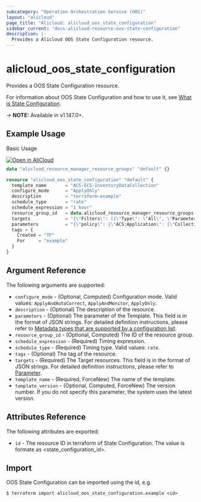 ```yaml
---
subcategory: "Operation Orchestration Service (OOS)"
layout: "alicloud"
page_title: "Alicloud: alicloud_oos_state_configuration"
sidebar_current: "docs-alicloud-resource-oos-state-configuration"
description: |-
  Provides a Alicloud OOS State Configuration resource.
---
```


# alicloud\_oos\_state\_configuration

Provides a OOS State Configuration resource.

For information about OOS State Configuration and how to use it, see [What is State Configuration](https://www.alibabacloud.com/help/en/doc-detail/208728.html).

-> **NOTE:** Available in v1.147.0+.

## Example Usage

Basic Usage

<div style="display: block;margin-bottom: 40px;"><div class="oics-button" style="float: right;position: absolute;margin-bottom: 10px;">
  <a href="https://api.aliyun.com/api-tools/terraform?resource=alicloud_oos_state_configuration&exampleId=de1c774c-94ec-76af-8880-80905ab5ef419df1ba72&activeTab=example&spm=docs.r.oos_state_configuration.0.de1c774c94&intl_lang=EN_US" target="_blank">
    <img alt="Open in AliCloud" src="https://img.alicdn.com/imgextra/i1/O1CN01hjjqXv1uYUlY56FyX_!!6000000006049-55-tps-254-36.svg" style="max-height: 44px; max-width: 100%;">
  </a>
</div></div>

```terraform
data "alicloud_resource_manager_resource_groups" "default" {}

resource "alicloud_oos_state_configuration" "default" {
  template_name       = "ACS-ECS-InventoryDataCollection"
  configure_mode      = "ApplyOnly"
  description         = "terraform-example"
  schedule_type       = "rate"
  schedule_expression = "1 hour"
  resource_group_id   = data.alicloud_resource_manager_resource_groups.default.ids.0
  targets             = "{\"Filters\": [{\"Type\": \"All\", \"Parameters\": {\"InstanceChargeType\": \"PrePaid\"}}], \"ResourceType\": \"ALIYUN::ECS::Instance\"}"
  parameters          = "{\"policy\": {\"ACS:Application\": {\"Collection\": \"Enabled\"}}}"
  tags = {
    Created = "TF"
    For     = "example"
  }
}
```

## Argument Reference

The following arguments are supported:

* `configure_mode` - (Optional, Computed) Configuration mode. Valid values: `ApplyAndAutoCorrect`, `ApplyAndMonitor`, `ApplyOnly`.
* `description` - (Optional) The description of the resource.
* `parameters` - (Optional) The parameter of the Template. This field is in the format of JSON strings. For detailed definition instructions, please refer to [Metadata types that are supported by a configuration list](https://www.alibabacloud.com/help/en/doc-detail/208276.html).
* `resource_group_id` - (Optional, Computed) The ID of the resource group.
* `schedule_expression` - (Required) Timing expression.
* `schedule_type` - (Required) Timing type. Valid values: `rate`.
* `tags` - (Optional) The tag of the resource.
* `targets` - (Required) The Target resources.  This field is in the format of JSON strings. For detailed definition instructions, please refer to [Parameter](https://www.alibabacloud.com/help/en/doc-detail/120674.html).
* `template_name` - (Required, ForceNew) The name of the template.
* `template_version` - (Optional, Computed, ForceNew) The version number. If you do not specify this parameter, the system uses the latest version.

## Attributes Reference

The following attributes are exported:

* `id` - The resource ID in terraform of State Configuration. The value is formate as <state_configuration_id>.

## Import

OOS State Configuration can be imported using the id, e.g.

```shell
$ terraform import alicloud_oos_state_configuration.example <id>
```